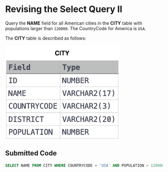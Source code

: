 # Revising the Select Query II

Query the **NAME** field for all American cities in the **CITY** table with populations larger than `120000`. The CountryCode for America is `USA`.

The **CITY** table is described as follows:

![](../src/1449729804-f21d187d0f-CITY.jpg)

## Submitted Code

```sql
SELECT NAME FROM CITY WHERE COUNTRYCODE = 'USA' AND POPULATION > 120000;
```
